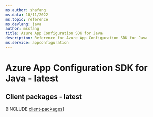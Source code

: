 ```yaml
---
ms.author: shafang
ms.data: 10/11/2022
ms.topic: reference
ms.devlang: java
author: mssfang
title: Azure App Configuration SDK for Java
description: Reference for Azure App Configuration SDK for Java
ms.service: appconfiguration
---
```

# Azure App Configuration SDK for Java - latest

## Client packages - latest
[!INCLUDE [client-packages](app-configuration-client-index.md)]